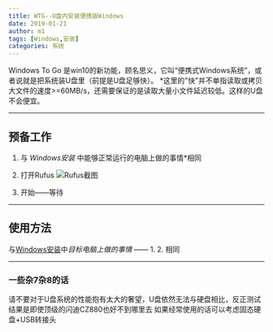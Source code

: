 ```yaml
---
title: WTG--U盘内安装便携版Windows
date: 2019-01-21
author: m1
tags: [Windows,安装]
categories: 系统
---
```


Windows To Go 是win10的新功能，顾名思义，它叫“便携式Windows系统”，或者说就是把系统装U盘里（前提是U盘足够快）。
*这里的"快"并不单指读取或拷贝大文件的速度>=60MB/s，还需要保证的是读取大量小文件延迟较低。这样的U盘不会便宜。

***

## 预备工作

1. 与 *Windows安装* 中能够正常运行的电脑上做的事情*相同

2. 打开Rufus
![Rufus截图](01.png)

3. 开始——等待

***

## 使用方法

与[Windows安装](./Windows安装)中*目标电脑上做的事情* —— 1. 2. 相同

***

### 一些杂7杂8的话

请不要对于U盘系统的性能抱有太大的奢望，U盘依然无法与硬盘相比，反正测试结果是即使顶级的闪迪CZ880也好不到哪里去
如果经常使用的话可以考虑固态硬盘+USB转接头

